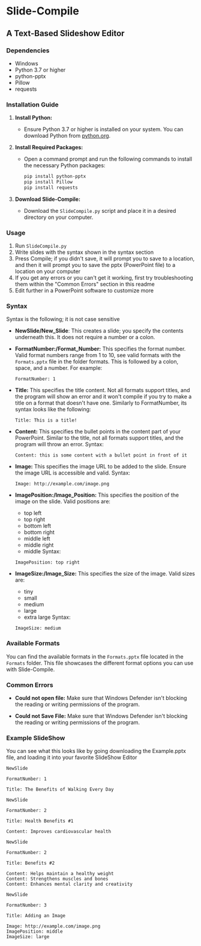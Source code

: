 # Slide-Compile

## A Text-Based Slideshow Editor

### Dependencies
- Windows
- Python 3.7 or higher
- python-pptx
- Pillow
- requests

### Installation Guide

1. **Install Python:**
   - Ensure Python 3.7 or higher is installed on your system. You can download Python from [python.org](https://www.python.org/downloads/).

2. **Install Required Packages:**
   - Open a command prompt and run the following commands to install the necessary Python packages:
     ```sh
     pip install python-pptx
     pip install Pillow
     pip install requests
     ```

3. **Download Slide-Compile:**
   - Download the `SlideCompile.py` script and place it in a desired directory on your computer.

### Usage
1. Run `SlideCompile.py`
2. Write slides with the syntax shown in the syntax section
3. Press Compile; if you didn't save, it will prompt you to save to a location, and then it will prompt you to save the pptx (PowerPoint file) to a location on your computer
4. If you get any errors or you can't get it working, first try troubleshooting them within the "Common Errors" section in this readme
5. Edit further in a PowerPoint software to customize more

### Syntax
Syntax is the following; it is not case sensitive

- **NewSlide/New_Slide**: This creates a slide; you specify the contents underneath this. It does not require a number or a colon.
  
- **FormatNumber:/Format_Number:** This specifies the format number. Valid format numbers range from 1 to 10, see valid formats with the `Formats.pptx` file in the folder formats. This is followed by a colon, space, and a number. For example:
  ```
  FormatNumber: 1
  ```
  

- **Title:** This specifies the title content. Not all formats support titles, and the program will show an error and it won't compile if you try to make a title on a format that doesn't have one. Similarly to FormatNumber, its syntax looks like the following:
  ```
  Title: This is a title!
  ```

- **Content:** This specifies the bullet points in the content part of your PowerPoint. Similar to the title, not all formats support titles, and the program will throw an error. Syntax:
  ```
  Content: this is some content with a bullet point in front of it
  ```

- **Image:** This specifies the image URL to be added to the slide. Ensure the image URL is accessible and valid. Syntax:
  ```
  Image: http://example.com/image.png
  ```

- **ImagePosition:/Image_Position:** This specifies the position of the image on the slide. Valid positions are:
  - top left
  - top right
  - bottom left
  - bottom right
  - middle left
  - middle right
  - middle
  Syntax:
  ```
  ImagePosition: top right
  ```

- **ImageSize:/Image_Size:** This specifies the size of the image. Valid sizes are:
  - tiny
  - small
  - medium
  - large
  - extra large
  Syntax:
  ```
  ImageSize: medium
  ```

### Available Formats
You can find the available formats in the `Formats.pptx` file located in the `Formats` folder. This file showcases the different format options you can use with Slide-Compile.

### Common Errors
- **Could not open file:** Make sure that Windows Defender isn't blocking the reading or writing permissions of the program.

- **Could not Save File:** Make sure that Windows Defender isn't blocking the reading or writing permissions of the program.

### Example SlideShow
You can see what this looks like by going downloading the Example.pptx file, and loading it into your favorite SlideShow Editor

```
NewSlide

FormatNumber: 1

Title: The Benefits of Walking Every Day

NewSlide

FormatNumber: 2

Title: Health Benefits #1

Content: Improves cardiovascular health

NewSlide

FormatNumber: 2

Title: Benefits #2

Content: Helps maintain a healthy weight
Content: Strengthens muscles and bones
Content: Enhances mental clarity and creativity

NewSlide

FormatNumber: 3

Title: Adding an Image

Image: http://example.com/image.png
ImagePosition: middle
ImageSize: large
```
